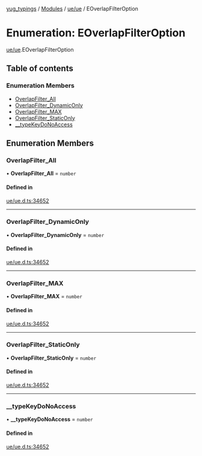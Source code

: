 [yug_typings](../README.md) / [Modules](../modules.md) / [ue/ue](../modules/ue_ue.md) / EOverlapFilterOption

# Enumeration: EOverlapFilterOption

[ue/ue](../modules/ue_ue.md).EOverlapFilterOption

## Table of contents

### Enumeration Members

- [OverlapFilter\_All](ue_ue.EOverlapFilterOption.md#overlapfilter_all)
- [OverlapFilter\_DynamicOnly](ue_ue.EOverlapFilterOption.md#overlapfilter_dynamiconly)
- [OverlapFilter\_MAX](ue_ue.EOverlapFilterOption.md#overlapfilter_max)
- [OverlapFilter\_StaticOnly](ue_ue.EOverlapFilterOption.md#overlapfilter_staticonly)
- [\_\_typeKeyDoNoAccess](ue_ue.EOverlapFilterOption.md#__typekeydonoaccess)

## Enumeration Members

### OverlapFilter\_All

• **OverlapFilter\_All** = `number`

#### Defined in

[ue/ue.d.ts:34652](https://github.com/YugMetaverse/yug_typings/blob/25cad34/ue/ue.d.ts#L34652)

___

### OverlapFilter\_DynamicOnly

• **OverlapFilter\_DynamicOnly** = `number`

#### Defined in

[ue/ue.d.ts:34652](https://github.com/YugMetaverse/yug_typings/blob/25cad34/ue/ue.d.ts#L34652)

___

### OverlapFilter\_MAX

• **OverlapFilter\_MAX** = `number`

#### Defined in

[ue/ue.d.ts:34652](https://github.com/YugMetaverse/yug_typings/blob/25cad34/ue/ue.d.ts#L34652)

___

### OverlapFilter\_StaticOnly

• **OverlapFilter\_StaticOnly** = `number`

#### Defined in

[ue/ue.d.ts:34652](https://github.com/YugMetaverse/yug_typings/blob/25cad34/ue/ue.d.ts#L34652)

___

### \_\_typeKeyDoNoAccess

• **\_\_typeKeyDoNoAccess** = `number`

#### Defined in

[ue/ue.d.ts:34652](https://github.com/YugMetaverse/yug_typings/blob/25cad34/ue/ue.d.ts#L34652)
